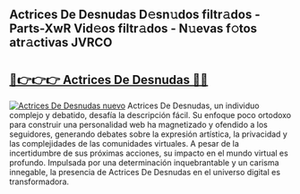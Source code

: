 ## Actrices De Desnudas D𝚎sn𝚞dos filtr𝚊dos - Parts-XwR Vid𝚎os filtr𝚊dos - N𝚞evas f𝚘tos atr𝚊ctivas JVRCO

# <h2><a href="http://mb21fp2.tromn.icu/?c=Actrices+De+Desnudas">🔗👉👉👉 Actrices De Desnudas 🔗🔗</a></h2>

[![Actrices De Desnudas nuevo](https://i.imgur.com/pEAQMta.gif)](http://mb21fp2.tromn.icu/?c=Actrices+De+Desnudas)
Actrices De Desnudas, un individuo complejo y debatido, desafía la descripción fácil. Su enfoque poco ortodoxo para construir una personalidad web ha magnetizado y ofendido a los seguidores, generando debates sobre la expresión artística, la privacidad y las complejidades de las comunidades virtuales. A pesar de la incertidumbre de sus próximas acciones, su impacto en el mundo virtual es profundo. Impulsada por una determinación inquebrantable y un carisma innegable, la presencia de Actrices De Desnudas en el universo digital es transformadora.
